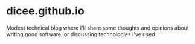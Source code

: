 # dicee.github.io
Modest technical blog where I'll share some thoughts and opinions about writing good software, or discussing technologies I've used
